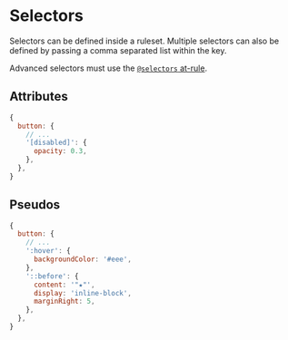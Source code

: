 # Selectors

Selectors can be defined inside a ruleset. Multiple selectors can also be defined by passing a comma
separated list within the key.

Advanced selectors must use the [`@selectors` at-rule](./local-at.md#selectors).

## Attributes

```js
{
  button: {
    // ...
    '[disabled]': {
      opacity: 0.3,
    },
  },
}
```

## Pseudos

```js
{
  button: {
    // ...
    ':hover': {
      backgroundColor: '#eee',
    },
    '::before': {
      content: '"★"',
      display: 'inline-block',
      marginRight: 5,
    },
  },
}
```
